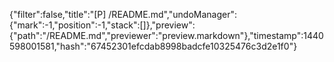 {"filter":false,"title":"[P] /README.md","undoManager":{"mark":-1,"position":-1,"stack":[]},"preview":{"path":"/README.md","previewer":"preview.markdown"},"timestamp":1440598001581,"hash":"67452301efcdab8998badcfe10325476c3d2e1f0"}
